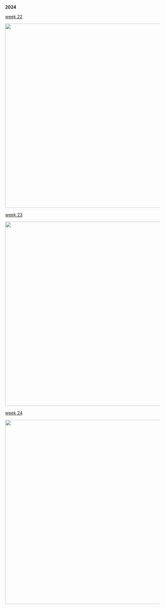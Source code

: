 **2024**

[week 22](https://github.com/SusanReichts/TidyTuesdays/tree/main/2024_05_28)

<img src="https://github.com/SusanReichts/TidyTuesdays/assets/93623936/78172ccc-f02a-4b7d-b0e4-0ba6cf91f20b" width="600">

[week 23](https://github.com/SusanReichts/TidyTuesdays/tree/main/2024_06_04)

<img src="https://github.com/SusanReichts/TidyTuesdays/assets/93623936/8fccbc3d-ac5d-4911-ad3a-8ee33154d221" width="600">

[week 24](https://github.com/SusanReichts/TidyTuesdays/tree/main/2024_06_11)

<img src="https://github.com/SusanReichts/TidyTuesdays/assets/93623936/6ff9b72d-f97e-4d6d-81ff-36aaad34d22c" width="600">
